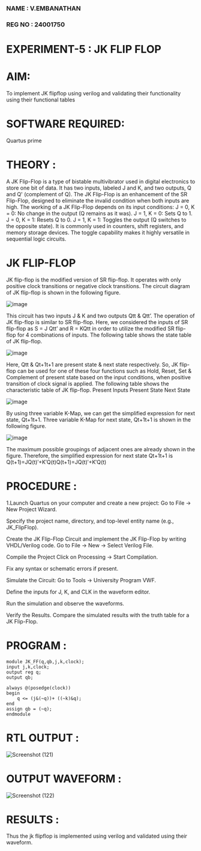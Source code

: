 ### NAME : V.EMBANATHAN
### REG NO : 24001750
# EXPERIMENT-5 : JK FLIP FLOP
# AIM: 

To implement  JK flipflop using verilog and validating their functionality using their functional tables

# SOFTWARE REQUIRED:

Quartus prime

# THEORY :

A JK Flip-Flop is a type of bistable multivibrator used in digital electronics to store one bit of data. It
has two inputs, labeled J and K, and two outputs, Q and Q' (complement of Q). The JK Flip-Flop is
an enhancement of the SR Flip-Flop, designed to eliminate the invalid condition when both inputs
are high.
The working of a JK Flip-Flop depends on its input conditions:
J = 0, K = 0: No change in the output (Q remains as it was). J = 1, K = 0: Sets Q to 1. J = 0, K = 1:
Resets Q to 0. J = 1, K = 1: Toggles the output (Q switches to the opposite state).
It is commonly used in counters, shift registers, and memory storage devices. The toggle capability
makes it highly versatile in sequential logic circuits.


# JK FLIP-FLOP

JK flip-flop is the modified version of SR flip-flop. It operates with only positive clock transitions or negative clock transitions. The circuit diagram of JK flip-flop is shown in the following figure.

![image](https://github.com/naavaneetha/JKFLIPFLOP-USING-IF-ELSE/assets/154305477/a649c30b-232b-4558-b188-fd6c09845180)


This circuit has two inputs J & K and two outputs Qtt & Qtt’. The operation of JK flip-flop is similar to SR flip-flop. Here, we considered the inputs of SR flip-flop as S = J Qtt’ and R = KQtt in order to utilize the modified SR flip-flop for 4 combinations of inputs. The following table shows the state table of JK flip-flop.

![image](https://github.com/naavaneetha/JKFLIPFLOP-USING-IF-ELSE/assets/154305477/c4360742-e8a8-4937-b089-c46c0433f9a3)

 
Here, Qtt & Qt+1t+1 are present state & next state respectively. So, JK flip-flop can be used for one of these four functions such as Hold, Reset, Set & Complement of present state based on the input conditions, when positive transition of clock signal is applied. The following table shows the characteristic table of JK flip-flop. Present Inputs Present State Next State
 
![image](https://github.com/naavaneetha/JKFLIPFLOP-USING-IF-ELSE/assets/154305477/6c275261-a6d5-4c37-a3a7-1e88ca11c4cd)

By using three variable K-Map, we can get the simplified expression for next state, Qt+1t+1. Three variable K-Map for next state, Qt+1t+1 is shown in the following figure.
 
![image](https://github.com/naavaneetha/JKFLIPFLOP-USING-IF-ELSE/assets/154305477/5174f41b-0ce0-4329-a372-6d1943ea6673)

The maximum possible groupings of adjacent ones are already shown in the figure. Therefore, the simplified expression for next state Qt+1t+1 is Q(t+1)=JQ(t)′+K′Q(t)Q(t+1)=JQ(t)′+K′Q(t)

# PROCEDURE :

1.Launch Quartus on your computer and create a new project:
Go to File → New Project Wizard.

Specify the project name, directory, and top-level entity name (e.g., JK_FlipFlop).

Create the JK Flip-Flop Circuit and implement the JK Flip-Flop by writing VHDL/Verilog code.
Go to File → New → Select Verilog File.

Compile the Project
Click on Processing → Start Compilation.

Fix any syntax or schematic errors if present.

Simulate the Circuit:
Go to Tools → University Program VWF.

Define the inputs for J, K, and CLK in the waveform editor.

Run the simulation and observe the waveforms.

Verify the Results.
Compare the simulated results with the truth table for a JK Flip-Flop.


# PROGRAM :
```
module JK_FF(q,qb,j,k,clock);
input j,k,clock;
output reg q;
output qb;

always @(posedge(clock))
begin
	q <= (j&(~q))+ ((~k)&q);
end
assign qb = (~q);
endmodule
```

# RTL OUTPUT :
![Screenshot (121)](https://github.com/user-attachments/assets/9c2adca8-3a23-452a-b883-26f19de59643)


# OUTPUT WAVEFORM :
![Screenshot (122)](https://github.com/user-attachments/assets/bdce4d30-4e94-4d85-85a1-d9ed297a9e36)



# RESULTS : 
Thus the jk flipflop is implemented using verilog and validated using their waveform. 
